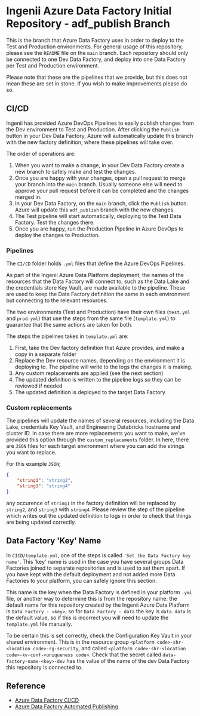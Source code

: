 # Ingenii Azure Data Factory Initial Repository - adf_publish Branch

This is the branch that Azure Data Factory uses in order to deploy to the Test and Production environments. For general usage of this repository, please see the `README` file on the `main` branch. Each repository should only be connected to one Dev Data Factory, and deploy into one Data Factory per Test and Production environment.

Please note that these are the pipelines that we provide, but this does not mean these are set in stone. If you wish to make improvements please do so.

## CI/CD

Ingenii has provided Azure DevOps Pipelines to easily publish changes from the Dev environment to Test and Production. After clicking the `Publish` button in your Dev Data Factory, Azure will automatically update this branch with the new factory definition, where these pipelines will take over.

The order of operations are:
1. When you want to make a change, in your Dev Data Factory create a new branch to safely make and test the changes.
2. Once you are happy with your changes, open a pull request to merge your branch into the `main` branch. Usually someone else will need to approve your pull request before it can be completed and the changes merged in.
3. In your Dev Data Factory, on the `main` branch, click the `Publish` button. Azure will update this `adf_publish` branch with the new changes.
4. The Test pipeline will start automatically, deploying to the Test Data Factory. Test the changes there.
5. Once you are happy, run the Production Pipeline in Azure DevOps to deploy the changes to Production.

### Pipelines

The `CI/CD` folder holds `.yml` files that define the Azure DevOps Pipelines.

As part of the Ingenii Azure Data Platform deployment, the names of the resources that the Data Factory will connect to, such as the Data Lake and the credentials store Key Vault, are made available to the pipeline. These are used to keep the Data Factory definition the same in each environment but connecting to the relevant resources.

The two environments (Test and Production) have their own files (`test.yml` and `prod.yml`) that use the steps from the same file (`template.yml`) to guarantee that the same actions are taken for both.

The steps the pipelines takes in `template.yml` are:
1. First, take the Dev factory definition that Azure provides, and make a copy in a separate folder
2. Replace the Dev resource names, depending on the environment it is deploying to. The pipeline will write to the logs the changes it is making.
3. Any custom replacements are applied (see the next section)
4. The updated definition is written to the pipeline logs so they can be reviewed if needed
5. The updated definition is deployed to the target Data Factory

### Custom replacements

The pipelines will update the names of several resources, including the Data Lake, credentials Key Vault, and Engineering Databricks hostname and cluster ID. In case there are more replacements you want to make, we've provided this option through the `custom_replacements` folder. In here, there are `JSON` files for each target environment where you can add the strings you want to replace.

For this example `JSON`;
```json
{
    "string1": "string2",
    "string3": "string4"
}
```
any occurence of `string1` in the factory definition will be replaced by `string2`, and `string3` with `string4`. Please review the step of the pipeline which writes out the updated definition to logs in order to check that things are being updated correctly.

## Data Factory 'Key' Name

In `CICD/template.yml`, one of the steps is called `'Set the Data Factory key name'`. This 'key' name is used in the case you have several groups Data Factories joined to separate repositories and is used to set them apart. If you have kept with the default deployment and not added more Data Factories to your platform, you can safely ignore this section.

This name is the key when the Data Factory is defined in your platform `.yml` file, or another way to determine this is from the repository name: the default name for this repository created by the Ingenii Azure Data Platform is `Data Factory - <key>`, so for `Data Factory - data` the key is `data`. `data` is the default value, so if this is incorrect you will need to update the `template.yml` file manually.

To be certain this is set correctly, check the Configuration Key Vault in your shared environment. This is in the resource group `<platform code>-shr-<location code>-rg-security`, and called `<platform code>-shr-<location code>-kv-conf-<uniqueness code>`. Check that the secret called `data-factory-name-<key>-dev` has the value of the name of the dev Data Factory this repository is connected to.

## Reference

- [Azure Data Factory CI/CD](https://docs.microsoft.com/en-us/azure/data-factory/continuous-integration-delivery)
- [Azure Data Factory Automated Publishing](https://docs.microsoft.com/en-us/azure/data-factory/continuous-integration-delivery-improvements)
